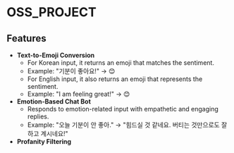 # OSS_PROJECT

## Features

+ **Text-to-Emoji Conversion**
  + For Korean input, it returns an emoji that matches the sentiment.
  + Example: "기분이 좋아요!" → 😊
  + For English input, it also returns an emoji that represents the sentiment.
  + Example: "I am feeling great!" → 😊
+ **Emotion-Based Chat Bot**
  + Responds to emotion-related input with empathetic and engaging replies.
  + Example: "오늘 기분이 안 좋아." → "힘드실 것 같네요. 버티는 것만으로도 잘하고 계시네요!"
+ **Profanity Filtering**

